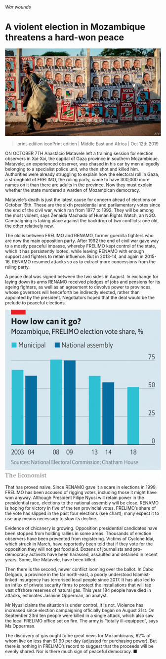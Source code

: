 ###### War wounds

# A violent election in Mozambique threatens a hard-won peace 

![image](images/20191012_map505.jpg) 

> print-edition iconPrint edition | Middle East and Africa | Oct 12th 2019 

ON OCTOBER 7TH Anastácio Matavele left a training session for election observers in Xai-Xai, the capital of Gaza province in southern Mozambique. Matavele, an experienced observer, was chased in his car by men allegedly belonging to a specialist police unit, who then shot and killed him. Authorities were already struggling to explain how the electoral roll in Gaza, a stronghold of FRELIMO, the ruling party, came to have 300,000 more names on it than there are adults in the province. Now they must explain whether the state murdered a warden of Mozambican democracy. 

Matavele’s death is just the latest cause for concern ahead of elections on October 15th. These are the sixth presidential and parliamentary votes since the end of the civil war, which ran from 1977 to 1992. They will be among the most violent, says Zenaida Machado of Human Rights Watch, an NGO. Campaigning is taking place against the backdrop of two conflicts: one old, the other relatively new. 

The old is between FRELIMO and RENAMO, former guerrilla fighters who are now the main opposition party. After 1992 the end of civil war gave way to a mostly peaceful impasse, whereby FRELIMO kept control of the state, which it has persistently looted, while leaving RENAMO with enough support and fighters to retain influence. But in 2013-14, and again in 2015-16, RENAMO resumed attacks so as to extract more concessions from the ruling party. 

A peace deal was signed between the two sides in August. In exchange for laying down its arms RENAMO received pledges of jobs and pensions for its ageing fighters, as well as an agreement to devolve power to provinces, whose governors will henceforth be indirectly elected, rather than appointed by the president. Negotiators hoped that the deal would be the prelude to peaceful elections. 

![image](images/20191012_MAC884.png) 

That has proved naive. Since RENAMO gave it a scare in elections in 1999, FRELIMO has been accused of rigging votes, including those it might have won anyway. Although President Filipe Nyusi will retain power in the presidential race, elections to the national assembly will be close. RENAMO is hoping for victory in five of the ten provincial votes. FRELIMO’s share of the vote has slipped in the past four elections (see chart); many expect it to use any means necessary to slow its decline. 

Evidence of chicanery is growing. Opposition presidential candidates have been stopped from holding rallies in some areas. Thousands of election observers have been prevented from registering. Victims of Cyclone Idai, which struck in March, have reportedly been told that if they vote for the opposition they will not get food aid. Dozens of journalists and pro-democracy activists have been harassed, assaulted and detained in recent years. Some, like Matavele, have been killed. 

Then there is the second, newer conflict looming over the ballot. In Cabo Delgado, a province in the far north-east, a poorly understood Islamist-linked insurgency has terrorised local people since 2017. It has also led to an influx of private security firms to protect the installations that will tap vast offshore reserves of natural gas. This year 184 people have died in attacks, estimates Jasmine Opperman, an analyst. 

Mr Nyusi claims the situation is under control. It is not. Violence has increased since election campaigning officially began on August 31st. On September 23rd ten people were killed in a single attack, which also saw the local FRELIMO office set on fire. The army is “totally ill-equipped”, says Ms Opperman. 

The discovery of gas ought to be great news for Mozambicans, 62% of whom live on less than $1.90 per day (adjusted for purchasing power). But there is nothing in FRELIMO’s record to suggest that the proceeds will be evenly shared. Nor is there much sign of peaceful democracy. ■ 

